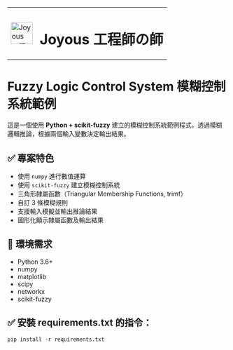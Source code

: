 <table>
  <tr>
    <td>
      <img src="https://lh4.googleusercontent.com/vBB2XM0tJ-OvXGTTLuMXYuBUkXnOXfWAoBOYL2VnJje597yAWkC8Xg7gb1xbu2gAydISjKy0EdDRLh5VA-Sy3B5AnGdnXJ8UJUl3lYV1z53VP71hj4tshilLx4AZUl-7W7kCc0YiHeQ=w16383" width="50" alt="Joyous 工程師の師">
    </td>
    <td>
      <h1>Joyous 工程師の師</h1>
    </td>
  </tr>
</table>



# Fuzzy Logic Control System 模糊控制系統範例

這是一個使用 **Python + scikit-fuzzy** 建立的模糊控制系統範例程式，透過模糊邏輯推論，根據兩個輸入變數決定輸出結果。

## ✅ 專案特色
- 使用 `numpy` 進行數值運算
- 使用 `scikit-fuzzy` 建立模糊控制系統
- 三角形隸屬函數（Triangular Membership Functions, trimf）
- 自訂 3 條模糊規則
- 支援輸入模擬並輸出推論結果
- 圖形化顯示隸屬函數及輸出結果


## 📂 環境需求
- Python 3.6+
- numpy
- matplotlib
- scipy
- networkx
- scikit-fuzzy

## ✅ 安裝 requirements.txt 的指令：
```python
pip install -r requirements.txt